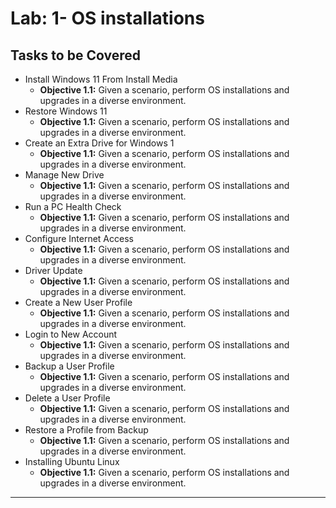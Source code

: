 # Lab: 1- OS installations

## Tasks to be Covered

- Install Windows 11 From Install Media  
  - **Objective 1.1:** Given a scenario, perform OS installations and upgrades in a diverse environment.
- Restore Windows 11  
  - **Objective 1.1:** Given a scenario, perform OS installations and upgrades in a diverse environment.
- Create an Extra Drive for Windows 1  
  - **Objective 1.1:** Given a scenario, perform OS installations and upgrades in a diverse environment.
- Manage New Drive  
  - **Objective 1.1:** Given a scenario, perform OS installations and upgrades in a diverse environment.
- Run a PC Health Check  
  - **Objective 1.1:** Given a scenario, perform OS installations and upgrades in a diverse environment.
- Configure Internet Access  
  - **Objective 1.1:** Given a scenario, perform OS installations and upgrades in a diverse environment.
- Driver Update  
  - **Objective 1.1:** Given a scenario, perform OS installations and upgrades in a diverse environment.
- Create a New User Profile  
  - **Objective 1.1:** Given a scenario, perform OS installations and upgrades in a diverse environment.
- Login to New Account  
  - **Objective 1.1:** Given a scenario, perform OS installations and upgrades in a diverse environment.
- Backup a User Profile  
  - **Objective 1.1:** Given a scenario, perform OS installations and upgrades in a diverse environment.
- Delete a User Profile  
  - **Objective 1.1:** Given a scenario, perform OS installations and upgrades in a diverse environment.
- Restore a Profile from Backup  
  - **Objective 1.1:** Given a scenario, perform OS installations and upgrades in a diverse environment.
- Installing Ubuntu Linux  
  - **Objective 1.1:** Given a scenario, perform OS installations and upgrades in a diverse environment.

---

